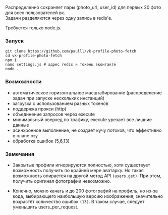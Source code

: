 Распределенно сохраняет пары (photo_url, user_id) для первых 20 фото для всех пользователей вк.     
Задачи разделяются через одну запись в redis'e.    

Требуется только node.js.    

### Запуск
```
git clone https://github.com/paulll/vk-profile-photo-fetch
cd vk-profile-photo-fetch
npm i .
nano settings.js # адрес redis и токены вконтакте
node .
```

### Возможности

- автоматическое горизонтальное масштабирование (распределение задач при запуске нескольких инстанций)
- загрузка с использованием разных токенов
- поддержка прокси (http)
- объединение запросов через execute
- минимальный оверхед по трафику, execute урезает все лишние данные
- асинхронное выполнение, не создает кучу потоков, что эффективно в плане озу
- обработка ошибок (5,6,13)

### Замечания

- Закрытые профили игнорируются полностью, хотя существует возможность получить по крайней мере аватарку.
Но такая возможность опирается на другой метод API `(users.get)`. При этом, получить оригинал фотографии невозможно.

- Конечно, можно качать и до 200 фотографий на профиль, но из-за кода, выбирающего наибольшую версию изображения,
 значительно возрастёт количество ошибок `(13)`. В таком случае, следует уменьшить users_per_request.
